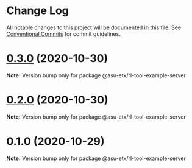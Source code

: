 # Change Log

All notable changes to this project will be documented in this file.
See [Conventional Commits](https://conventionalcommits.org) for commit guidelines.

# [0.3.0](https://github.com/ETX-ASU/ring-leader/compare/@asu-etx/rl-tool-example-server@0.2.0...@asu-etx/rl-tool-example-server@0.3.0) (2020-10-30)

**Note:** Version bump only for package @asu-etx/rl-tool-example-server





# [0.2.0](https://github.com/ETX-ASU/ring-leader/compare/@asu-etx/rl-tool-example-server@0.1.0...@asu-etx/rl-tool-example-server@0.2.0) (2020-10-30)

**Note:** Version bump only for package @asu-etx/rl-tool-example-server





# 0.1.0 (2020-10-29)

**Note:** Version bump only for package @asu-etx/rl-tool-example-server
